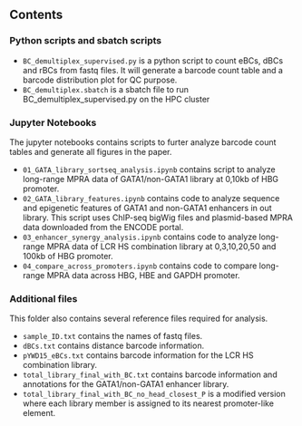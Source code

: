 ## Contents

### Python scripts and sbatch scripts
- `BC_demultiplex_supervised.py` is a python script to count eBCs, dBCs and rBCs from fastq files. It will generate a barcode count table and a barcode distribution plot for QC purpose. 
- `BC_demultiplex.sbatch` is a sbatch file to run BC_demultiplex_supervised.py on the HPC cluster

### Jupyter Notebooks
The jupyter notebooks contains scripts to furter analyze barcode count tables and generate all figures in the paper. 
- `01_GATA_library_sortseq_analysis.ipynb` contains script to analyze long-range MPRA data of GATA1/non-GATA1 library at 0,10kb of HBG promoter.
- `02_GATA_library_features.ipynb` contains code to analyze sequence and epigenetic features of GATA1 and non-GATA1 enhancers in out library. This script uses ChIP-seq bigWig files and plasmid-based MPRA data downloaded from the ENCODE portal.
- `03_enhancer_synergy_analysis.ipynb` contains code to analyze long-range MPRA data of LCR HS combination library at 0,3,10,20,50 and 100kb of HBG promoter.
- `04_compare_across_promoters.ipynb` contains code to compare long-range MPRA data across HBG, HBE and GAPDH promoter.

### Additional files
This folder also contains several reference files required for analysis.
- `sample_ID.txt` contains the names of fastq files.
- `dBCs.txt` contains distance barcode information.
- `pYWD15_eBCs.txt` contains barcode information for the LCR HS combination library.
- `total_library_final_with_BC.txt` contains barcode information and annotations for the GATA1/non-GATA1 enhancer library.
- `total_library_final_with_BC_no_head_closest_P` is a modified version where each library member is assigned to its nearest promoter-like element.
  